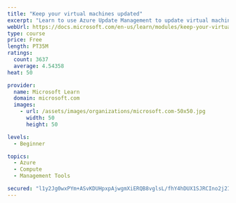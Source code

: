 ```yaml
---
title: "Keep your virtual machines updated"
excerpt: "Learn to use Azure Update Management to update virtual machines, verify agent connectivity, and use Azure Log Analytics in your cloud environment."
webUrl: https://docs.microsoft.com/en-us/learn/modules/keep-your-virtual-machines-updated/
type: course
price: Free
length: PT35M
ratings:
  count: 3637
  average: 4.54358
heat: 50

provider:
  name: Microsoft Learn
  domain: microsoft.com
  images:
    - url: /assets/images/organizations/microsoft.com-50x50.jpg
      width: 50
      height: 50

levels:
  - Beginner

topics:
  - Azure
  - Compute
  - Management Tools

secured: "l1y2Jg0wxPYm+ASvKDUHpxpAjwgmXiERQB8vglsL/fhY4hDUX1SJRCIno2j2I/GYgB6U7ROu3RKA4f0jY+qIuwxoBU0pylI3FMg6qlreSKN6bpLp5TTBCLKSyEgr5W9IE+HEpAb5333zHrsmHGG7t66Lt1su0VmesLE4twS8MsjI6UG2BHnnzI1rrnL7ca6xSqg2yKQVZucHwV0daQOWNZ1tMmTGwKHy6FapjCUUpkDI+9kVxI0O+4EIIqWqaA8sHsNJ6PxWTmyDk43GxZSR1Kgwg5ySTuoRUnq6S+ztf3eEup2yRivEZXf5IBJilfBxPqBhjQpM+tKoYuCFua055eVl3NY1d3I82y+WTFvbihibev8QckhBv06kx54QlJoQC0LHDXLLsHtJn2gOa/ADvNZBxgbu6fKqRmFEZK8DL5s=;HiECb2Nc2Q4YLKAxmxtsGw=="
---
```


